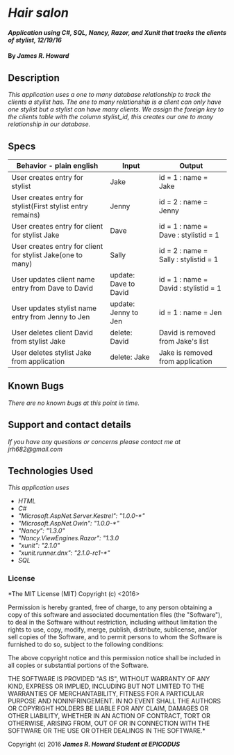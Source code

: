# _Hair salon_

#### _Application using C#, SQL, Nancy, Razor, and Xunit that tracks the clients of stylist, 12/19/16_

#### By _**James R. Howard**_

## Description

_This application uses a one to many database relationship to track the clients a stylist has. The one to many relationship is a client can only have one stylist but a stylist can have many clients. We assign the foreign key to the clients table with the column stylist_id, this creates our one to many relationship in our database._

## Specs


| Behavior - plain english                                    | Input                 | Output                                |
|-------------------------------------------------------------|-----------------------|---------------------------------------|
| User creates entry for stylist                              | Jake                  | id = 1 : name = Jake                  |
| User creates entry for stylist(First stylist entry remains) | Jenny                 | id = 2 : name = Jenny                 |
| User creates entry for client for stylist Jake              | Dave                  | id = 1 : name = Dave : stylistid = 1  |
| User creates entry for client for stylist Jake(one to many) | Sally                 | id = 2 : name = Sally : stylistid = 1 |
| User updates client name entry from Dave to David           | update: Dave to David | id = 1 : name = David : stylistid = 1 |
| User updates stylist name entry from Jenny to Jen           | update: Jenny to Jen  | id = 1 : name = Jen                   |
| User deletes client David from stylist Jake                 | delete: David         | David is removed from Jake's list     |
| User deletes stylist Jake from application                  | delete: Jake          | Jake is removed from application      |

## Known Bugs

_There are no known bugs at this point in time._

## Support and contact details

_If you have any questions or concerns please contact me at jrh682@gmail.com_

## Technologies Used

_This application uses_
* _HTML_
* _C#_
* _"Microsoft.AspNet.Server.Kestrel": "1.0.0-*"_
* _"Microsoft.AspNet.Owin": "1.0.0-*"_
* _"Nancy": "1.3.0"_
* _"Nancy.ViewEngines.Razor": "1.3.0_
* _"xunit": "2.1.0"_
* _"xunit.runner.dnx": "2.1.0-rc1-*"_
* _SQL_

### License

*The MIT License (MIT)
Copyright (c) <2016> <James R. Howard>

Permission is hereby granted, free of charge, to any person obtaining a copy of this software and associated documentation files (the "Software"), to deal in the Software without restriction, including without limitation the rights to use, copy, modify, merge, publish, distribute, sublicense, and/or sell copies of the Software, and to permit persons to whom the Software is furnished to do so, subject to the following conditions:

The above copyright notice and this permission notice shall be included in all copies or substantial portions of the Software.

THE SOFTWARE IS PROVIDED "AS IS", WITHOUT WARRANTY OF ANY KIND, EXPRESS OR IMPLIED, INCLUDING BUT NOT LIMITED TO THE WARRANTIES OF MERCHANTABILITY, FITNESS FOR A PARTICULAR PURPOSE AND NONINFRINGEMENT. IN NO EVENT SHALL THE AUTHORS OR COPYRIGHT HOLDERS BE LIABLE FOR ANY CLAIM, DAMAGES OR OTHER LIABILITY, WHETHER IN AN ACTION OF CONTRACT, TORT OR OTHERWISE, ARISING FROM, OUT OF OR IN CONNECTION WITH THE SOFTWARE OR THE USE OR OTHER DEALINGS IN THE SOFTWARE.*

Copyright (c) 2016 **_James R. Howard Student at EPICODUS_**
